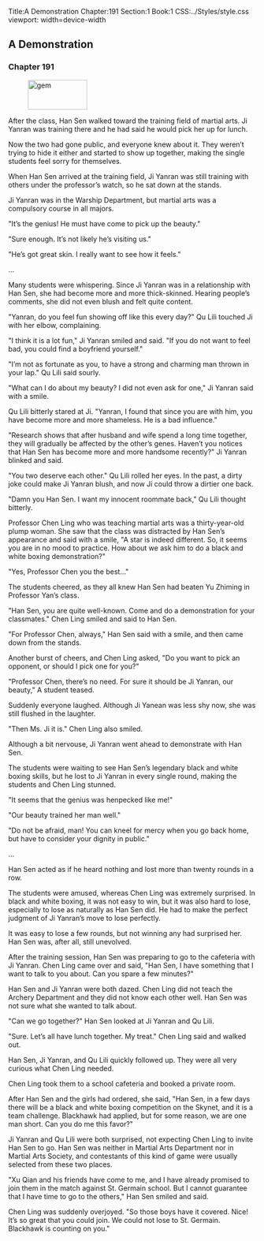 Title:A Demonstration 
Chapter:191 
Section:1 
Book:1 
CSS:../Styles/style.css 
viewport: width=device-width
  
## A Demonstration
### Chapter 191 
<figure>
	<img src="../Images/gem.gif" alt="gem" id="gem" width="120" height="60" />
</figure>
  

  
  After the class, Han Sen walked toward the training field of martial arts. Ji Yanran was training there and he had said he would pick her up for lunch.

Now the two had gone public, and everyone knew about it. They weren’t trying to hide it either and started to show up together, making the single students feel sorry for themselves.

When Han Sen arrived at the training field, Ji Yanran was still training with others under the professor’s watch, so he sat down at the stands.

Ji Yanran was in the Warship Department, but martial arts was a compulsory course in all majors.

"It’s the genius! He must have come to pick up the beauty."

"Sure enough. It’s not likely he’s visiting us."

"He’s got great skin. I really want to see how it feels."

...

Many students were whispering. Since Ji Yanran was in a relationship with Han Sen, she had become more and more thick-skinned. Hearing people’s comments, she did not even blush and felt quite content.

"Yanran, do you feel fun showing off like this every day?" Qu Lili touched Ji with her elbow, complaining.

"I think it is a lot fun," Ji Yanran smiled and said. "If you do not want to feel bad, you could find a boyfriend yourself."

"I’m not as fortunate as you, to have a strong and charming man thrown in your lap." Qu Lili said sourly.

"What can I do about my beauty? I did not even ask for one," Ji Yanran said with a smile.

Qu Lili bitterly stared at Ji. "Yanran, I found that since you are with him, you have become more and more shameless. He is a bad influence."

"Research shows that after husband and wife spend a long time together, they will gradually be affected by the other’s genes. Haven’t you notices that Han Sen has become more and more handsome recently?" Ji Yanran blinked and said.

"You two deserve each other." Qu Lili rolled her eyes. In the past, a dirty joke could make Ji Yanran blush, and now Ji could throw a dirtier one back.

"Damn you Han Sen. I want my innocent roommate back," Qu Lili thought bitterly.

Professor Chen Ling who was teaching martial arts was a thirty-year-old plump woman. She saw that the class was distracted by Han Sen’s appearance and said with a smile, "A star is indeed different. So, it seems you are in no mood to practice. How about we ask him to do a black and white boxing demonstration?"

"Yes, Professor Chen you the best..."

The students cheered, as they all knew Han Sen had beaten Yu Zhiming in Professor Yan’s class.

"Han Sen, you are quite well-known. Come and do a demonstration for your classmates." Chen Ling smiled and said to Han Sen.

"For Professor Chen, always," Han Sen said with a smile, and then came down from the stands.

Another burst of cheers, and Chen Ling asked, "Do you want to pick an opponent, or should I pick one for you?"

"Professor Chen, there’s no need. For sure it should be Ji Yanran, our beauty," A student teased.

Suddenly everyone laughed. Although Ji Yanean was less shy now, she was still flushed in the laughter.

"Then Ms. Ji it is." Chen Ling also smiled.

Although a bit nervouse, Ji Yanran went ahead to demonstrate with Han Sen.

The students were waiting to see Han Sen’s legendary black and white boxing skills, but he lost to Ji Yanran in every single round, making the students and Chen Ling stunned.

"It seems that the genius was henpecked like me!"

"Our beauty trained her man well."

"Do not be afraid, man! You can kneel for mercy when you go back home, but have to consider your dignity in public."

...

Han Sen acted as if he heard nothing and lost more than twenty rounds in a row.

The students were amused, whereas Chen Ling was extremely surprised. In black and white boxing, it was not easy to win, but it was also hard to lose, especially to lose as naturally as Han Sen did. He had to make the perfect judgment of Ji Yanran’s move to lose perfectly.

It was easy to lose a few rounds, but not winning any had surprised her. Han Sen was, after all, still unevolved.

After the training session, Han Sen was preparing to go to the cafeteria with Ji Yanran. Chen Ling came over and said, "Han Sen, I have something that I want to talk to you about. Can you spare a few minutes?"

Han Sen and Ji Yanran were both dazed. Chen Ling did not teach the Archery Department and they did not know each other well. Han Sen was not sure what she wanted to talk about.

"Can we go together?" Han Sen looked at Ji Yanran and Qu Lili.

"Sure. Let’s all have lunch together. My treat." Chen Ling said and walked out.

Han Sen, Ji Yanran, and Qu Lili quickly followed up. They were all very curious what Chen Ling needed.

Chen Ling took them to a school cafeteria and booked a private room.

After Han Sen and the girls had ordered, she said, "Han Sen, in a few days there will be a black and white boxing competition on the Skynet, and it is a team challenge. Blackhawk had applied, but for some reason, we are one man short. Can you do me this favor?"

Ji Yanran and Qu Lili were both surprised, not expecting Chen Ling to invite Han Sen to go. Han Sen was neither in Martial Arts Department nor in Martial Arts Society, and contestants of this kind of game were usually selected from these two places.

"Xu Qian and his friends have come to me, and I have already promised to join them in the match against St. Germain school. But I cannot guarantee that I have time to go to the others," Han Sen smiled and said.

Chen Ling was suddenly overjoyed. "So those boys have it covered. Nice! It’s so great that you could join. We could not lose to St. Germain. Blackhawk is counting on you."
